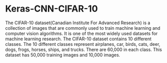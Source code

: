 # Keras-CNN-CIFAR-10

The CIFAR-10 dataset(Canadian Institute For Advanced Research) is a collection of images that are commonly used to train machine learning and computer vision algorithms. It is one of the most widely used datasets for machine learning research. The CIFAR-10 dataset contains 10 different classes. The 10 different classes represent airplanes, car, birds, cats, deer, dogs, frogs, horses, ships, and trucks. There are 60,000 in each class. This dataset has 50,000 training images and 10,000 images.
